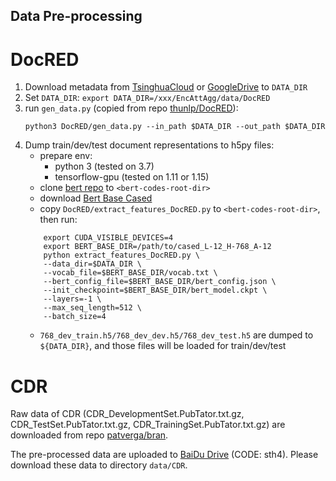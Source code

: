Data Pre-processing
--------------

# DocRED
1. Download metadata from [TsinghuaCloud](https://cloud.tsinghua.edu.cn/d/99e1c0805eb64736af95/) or [GoogleDrive](https://drive.google.com/drive/folders/1Ri3LIILKKBi3aBJjUVCOBpGX5PpONHRK) to `DATA_DIR`
2. Set `DATA_DIR`: `export DATA_DIR=/xxx/EncAttAgg/data/DocRED`
3. run `gen_data.py` (copied from repo [thunlp/DocRED](https://github.com/thunlp/DocRED/blob/master/code/gen_data.py)):
    ```shell script
    python3 DocRED/gen_data.py --in_path $DATA_DIR --out_path $DATA_DIR
    ```
4. Dump train/dev/test document representations to h5py files:
    - prepare env:
        + python 3 (tested on 3.7)
        + tensorflow-gpu (tested on 1.11 or 1.15)
    - clone [bert repo](https://github.com/google-research/bert) to `<bert-codes-root-dir>`
    - download [Bert Base Cased](https://storage.googleapis.com/bert_models/2018_10_18/cased_L-12_H-768_A-12.zip)
    - copy `DocRED/extract_features_DocRED.py` to `<bert-codes-root-dir>`, then run:
    ```shell script
        export CUDA_VISIBLE_DEVICES=4
        export BERT_BASE_DIR=/path/to/cased_L-12_H-768_A-12
        python extract_features_DocRED.py \
        --data_dir=$DATA_DIR \
        --vocab_file=$BERT_BASE_DIR/vocab.txt \
        --bert_config_file=$BERT_BASE_DIR/bert_config.json \
        --init_checkpoint=$BERT_BASE_DIR/bert_model.ckpt \
        --layers=-1 \
        --max_seq_length=512 \
        --batch_size=4
    ```
   - `768_dev_train.h5/768_dev_dev.h5/768_dev_test.h5` are dumped to `${DATA_DIR}`, and those files
   will be loaded for train/dev/test

# CDR
Raw data of CDR (CDR_DevelopmentSet.PubTator.txt.gz, CDR_TestSet.PubTator.txt.gz, CDR_TrainingSet.PubTator.txt.gz) are downloaded from repo [patverga/bran](https://github.com/patverga/bran/tree/master/data/cdr).

The pre-processed data are uploaded to [BaiDu Drive](https://pan.baidu.com/s/1uwm88j9wjSQ5Q9phx9UekQ) (CODE: sth4). Please download these data to directory `data/CDR`.
